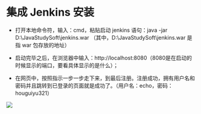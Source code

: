 # 集成 Jenkins 安装

- 打开本地命令符，输入：cmd，粘贴启动 jenkins 语句：java -jar D:\JavaStudySoft\jenkins.war （其中，D:\JavaStudySoft\jenkins.war 是指 war 包存放的地址）

- 启动完毕之后，在浏览器中输入：http://localhost:8080（8080是在启动的时候显示的端口，要看具体显示的是什么）；

- 在网页中，按照指示一步一步走下来，到最后注册。注册成功，拥有用户名和密码并且跳转到已登录的页面就是成功了。（用户名：echo，密码：houguiyu321）

<p class="show-images"><img src="/firstlearn/dubbo/110.png" width="%60"></p>
